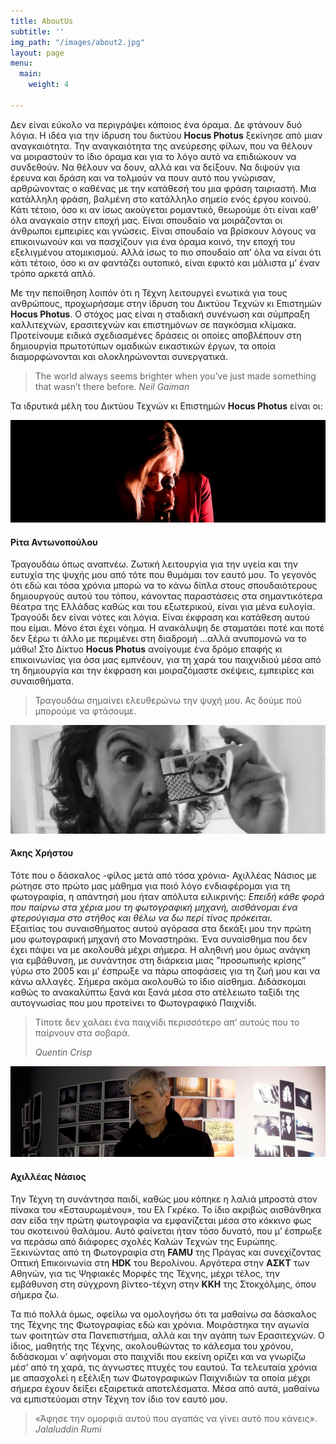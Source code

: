 ```yaml
---
title: AboutUs
subtitle: ''
img_path: "/images/about2.jpg"
layout: page
menu:
  main:
    weight: 4

---
```

Δεν είναι εύκολο να περιγράψει κάποιος ένα όραμα. Δε φτάνουν δυό λόγια. Η ιδέα για την ίδρυση του δικτύου **Hocus Photus** ξεκίνησε από μιαν αναγκαιότητα. Την αναγκαιότητα της ανεύρεσης φίλων, που να θέλουν να μοιραστούν το ίδιο όραμα και για το λόγο αυτό να επιδιώκουν να συνδεθούν. Να θέλουν να δουν, αλλά και να δείξουν. Να διψούν για έρευνα και δράση και να τολμούν να πουν αυτό που γνώρισαν, αρθρώνοντας ο καθένας με την κατάθεσή του μια φράση ταιριαστή. Μια κατάλληλη φράση, βαλμένη στο κατάλληλο σημείο ενός έργου κοινού. Κάτι τέτοιο, όσο κι αν ίσως ακούγεται ρομαντικό, θεωρούμε ότι είναι καθ’ όλα αναγκαίο στην εποχή μας. Είναι σπουδαίο να μοιράζονται οι άνθρωποι εμπειρίες και γνώσεις. Είναι σπουδαίο να βρίσκουν λόγους να επικοινωνούν και να πασχίζουν για ένα όραμα κοινό, την εποχή του εξελιγμένου ατομικισμού. Αλλά ίσως το πιο σπουδαίο απ’ όλα να είναι ότι κάτι τέτοιο, όσο κι αν φαντάζει ουτοπικό, είναι εφικτό και μάλιστα μ’ έναν τρόπο αρκετά απλό.

Με την πεποίθηση λοιπόν ότι η Τέχνη λειτουργεί ενωτικά για τους ανθρώπους, προχωρήσαμε στην ίδρυση του Δικτύου Τεχνών κι Επιστημών **Hocus Photus**. Ο στόχος μας είναι η σταδιακή συνένωση και σύμπραξη καλλιτεχνών, ερασιτεχνών και επιστημόνων σε παγκόσμια κλίμακα. Προτείνουμε ειδικά σχεδιασμένες δράσεις οι οποίες αποβλέπουν στη δημιουργία πρωτοτύπων ομαδικών εικαστικών έργων, τα οποία διαμορφώνονται και ολοκληρώνονται συνεργατικά.

> The world always seems brighter when you’ve just made something that wasn’t there before. <cite>Neil Gaiman</cite>

Τα ιδρυτικά μέλη του Δικτύου Τεχνών κι Επιστημών **Hocus Photus** είναι οι:

![](/images/RITA2-FXT21493.jpg)

#### **Ρίτα Αντωνοπούλου**

Τραγουδάω όπως αναπνέω. Ζωτική λειτουργία για την υγεία και την ευτυχία της ψυχής μου από τότε που θυμάμαι τον εαυτό μου. Το γεγονός ότι εδώ και τόσα χρόνια μπορώ να το κάνω δίπλα στους σπουδαιότερους δημιουργούς αυτού του τόπου, κάνοντας παραστάσεις στα σημαντικότερα θέατρα της Ελλάδας καθώς και του εξωτερικού, είναι για μένα ευλογία. Τραγούδι δεν είναι νότες και λόγια. Είναι έκφραση και κατάθεση αυτού που είμαι. Μόνο έτσι έχει νόημα. Η ανακάλυψη δε σταματάει ποτέ και ποτέ δεν ξέρω τι άλλο με περιμένει στη διαδρομή ...αλλά ανυπομονώ να το μάθω! Στο Δίκτυο **Hocus Photus** ανοίγουμε ένα δρόμο επαφής κι επικοινωνίας για όσα μας εμπνέουν, για τη χαρά του παιχνιδιού μέσα από τη δημιουργία και την έκφραση και μοιραζόμαστε σκέψεις, εμπειρίες και συναισθήματα.

> Τραγουδάω σημαίνει ελευθερώνω την ψυχή μου. Ας δούμε πού μπορούμε να φτάσουμε.

![](/images/AKHS-IMG2_2209.jpg)

#### Άκης Χρήστου

Τότε που ο δάσκαλος -φίλος μετά από τόσα χρόνια- Αχιλλέας Νάσιος με ρώτησε στο πρώτο μας μάθημα για ποιό λόγο ενδιαφέρομαι για τη φωτογραφία, η απάντησή μου ήταν απόλυτα ειλικρινής: _Επειδή κάθε φορά που παίρνω στα χέρια μου τη φωτογραφική μηχανή, αισθάνομαι ένα φτερούγισμα στο στήθος και θέλω να δω περί τίνος πρόκειται._  
Εξαιτίας του συναισθήματος αυτού αγόρασα στα δεκάξι μου την πρώτη μου φωτογραφική μηχανή στο Μοναστηράκι. Ένα συναίσθημα που δεν έχει πάψει να με ακολουθά μέχρι σήμερα. Η αληθινή μου όμως ανάγκη για εμβάθυνση, με συνάντησε στη διάρκεια μιας ”προσωπικής κρίσης” γύρω στο 2005 και μ’ έσπρωξε να πάρω αποφάσεις για τη ζωή μου και να κάνω αλλαγές. Σήμερα ακόμα ακολουθώ το ίδιο αίσθημα. Διδάσκομαι καθώς το ανακαλύπτω ξανά και ξανά  μέσα στο ατέλειωτο ταξίδι της αυτογνωσίας που μου προτείνει το Φωτογραφικό Παιχνίδι.

> Τίποτε δεν χαλάει ένα παιχνίδι περισσότερο απ’ αυτούς που το παίρνουν στα σοβαρά.
>
> <cite>Quentin Crisp</cite>

![](/images/Axilleas14_aravantinoue_IMG_2906.jpg)

#### Αχιλλέας Νάσιος

Την Τέχνη τη συνάντησα παιδί, καθώς μου κόπηκε η λαλιά μπροστά στον πίνακα του «Εσταυρωμένου», του Ελ Γκρέκο. Το ίδιο ακριβώς αισθάνθηκα σαν είδα την πρώτη φωτογραφία να εμφανίζεται μέσα στο κόκκινο φως του σκοτεινού θαλάμου. Αυτό φαίνεται ήταν τόσο δυνατό, που μ’ έσπρωξε να περάσω από διάφορες σχολές Καλών Τεχνών της Ευρώπης. Ξεκινώντας από τη Φωτογραφία στη **FAMU** της Πράγας και συνεχίζοντας Οπτική Επικοινωνία στη **HDK** του Βερολίνου. Αργότερα στην **ΑΣΚΤ** των Αθηνών, για τις Ψηφιακές Μορφές της Τέχνης, μέχρι τέλος, την εμβάθυνση στη σύγχρονη βίντεο-τέχνη στην **KKH** της Στοκχόλμης, όπου σήμερα ζω.

Τα πιό πολλά όμως, οφείλω να ομολογήσω ότι τα μαθαίνω σα δάσκαλος της Τέχνης της Φωτογραφίας εδώ και χρόνια. Μοιράστηκα την αγωνία των φοιτητών στα Πανεπιστήμια, αλλά και την αγάπη των Ερασιτεχνών. Ο ίδιος, μαθητής της Τέχνης, ακολουθώντας το κάλεσμα του χρόνου, διδάσκομαι ν’ αφήνομαι στο παιχνίδι που εκείνη ορίζει και να γνωρίζω μέσ’ από τη χαρά, τις άγνωστες πτυχές του εαυτού. Τα τελευταία χρόνια με απασχολεί η εξέλιξη των Φωτογραφικών Παιχνιδιών τα οποία μέχρι σήμερα έχουν δείξει εξαιρετικά αποτελέσματα. Μέσα από αυτά, μαθαίνω να εμπιστεύομαι στην Τέχνη τον ίδιο τον εαυτό μου.

> «Άφησε την ομορφιά αυτού που αγαπάς να γίνει αυτό που κάνεις».  
> <cite>Jalaluddin Rumi</cite>